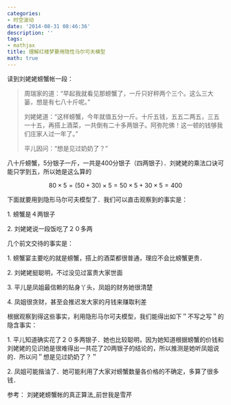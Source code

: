 ```yaml
---
categories:
- 时空波动
date: '2014-08-31 08:46:36'
description: ''
tags:
- mathjax
title: 理解红楼梦要用隐性马尔可夫模型
math: true
---
```

读到刘姥姥螃蟹帐一段：

>
> 周瑞家的道：“早起我就看见那螃蟹了，一斤只好秤两个三个。这么三大篓，想是有七八十斤呢。”
>
> 刘姥姥道：“这样螃蟹，今年就值五分一斤。十斤五钱，五五二两五，三五一十五，再搭上酒菜，一共倒有二十多两银子。阿弥陀佛！这一顿的钱够我们庄家人过一年了。”
>
> 平儿因问：“想是见过奶奶了？”
>


八十斤螃蟹，5分银子一斤，一共是400分银子（四两银子）．刘姥姥的乘法口诀可能只学到五，所以她是这么算的

$$
80 \times 5 = (50+30) \times 5 = 50 \times 5 + 30 \times 5 = 400
$$


下面就要用到隐形马尔可夫模型了．我们可以直击观察到的事实是：


1\. 螃蟹是４两银子

2\. 刘姥姥说一段饭吃了２０多两


几个前文交待的事实是：


1\. 螃蟹宴主要吃的就是螃蟹，搭上的酒菜都很普通，理应不会比螃蟹更贵．

2\. 刘姥姥挺聪明，不过没见过富贵大家世面

3\. 平儿是凤姐最信赖的贴身丫头，凤姐的财务她很清楚

4\. 凤姐很贪财，甚至会推迟发大家的月钱来赚取利差



根据观察到得这些事实，利用隐形马尔可夫模型，我们能得出如下＂不写之写＂的隐含事实：



1\. 平儿知道确实花了２０多两银子．她也比较聪明，因为她知道根据螃蟹的价钱和刘姥姥的见识她是很难得出一共花了20两银子的结论的，所以推测是她听凤姐说的．所以问＂想是见过奶奶了？＂

2\. 凤姐可能揩油了．她可能利用了大家对螃蟹数量各价格的不确定，多算了很多钱．

参考： 刘姥姥螃蟹帐的真正算法\_前世我是雪芹
